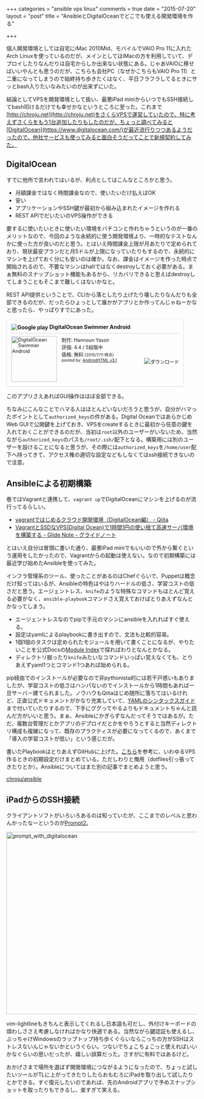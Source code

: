 +++
categories = "ansible vps linux"
comments = true
date = "2015-07-20"
layout = "post"
title = "AnsibleとDigitalOceanでどこでも使える開発環境を作る"

+++

個人開発環境としては自宅にiMac 2010Mid、モバイルでVAIO Pro 11に入れたArch Linuxを使っているのだが、メインとしてはiMacの方を利用していて、デプロイしたりなんだりは自宅からしか出来ない状態にある。じゃあVAIOに移せばいいやんとも思うのだが、こちらも会社PC（なぜかこちらもVAIO Pro 11）と二重になってしまうので始終持ち歩きたくはなく、平日フラフラしてるときにサッとbash入りたいなみたいのが出来ずにいた。

結論としてVPSを開発環境として扱い、最悪iPad miniからいつでもSSH接続してbash叩けるだけでも幸せかなというところに至った。これまで[http://chroju.net](http://chroju.net)をさくらVPSで運営していたので、特に考えずさくらをもう1台追加したりもしたのだが、ちょっと調べてみると[DigitalOcean](https://www.digitalocean.com/)が最近流行りつつあるようだったので、他社サービスも使ってみると面白そうだってことで新規契約してみた。

## DigitalOcean

すでに他所で言われてはいるが、利点としてはこんなところかと思う。

* 月額課金ではなく時間課金なので、使いたいだけ払えばOK
* 安い
* アプリケーションやSSH鍵が最初から組み込まれたイメージを作れる
* REST APIでだいたいのVPS操作ができる

要するに使いたいときに使いたい環境をバチコンと作れちゃうというのが一番のメリットなので、今回のような永続的に使う開発環境より、一時的なテストなんかに使った方が良いのだと思う。とはいえ時間課金上限が月あたりで定められており、現状最安プランだと月5ドルが上限になっていたりもするので、永続的にマシンを上げておく分にも安いのは確か。なお、課金はイメージを作った時点で開始されるので、不要なマシンはhaltではなくdestroyしておく必要がある。まぁ無料のスナップショット機能もあるから、リカバリできると思えばdestroyしてしまうこともそこまで難しくはないかなと。

REST API提供ということで、CLIから落としたり上げたり壊したりなんだりも全部できるのだが、だったらひょっとして誰かがアプリとか作ってんじゃねーかなと思ったら、やっぱりすでにあった。

<div class="bookmarklet bookmarklet-gp" itemscope itemtype="http://schema.org/MobileApplication" style="clear:both;min-height:165px;width:100%;max-width:468px;overflow:hidden;padding:12px;border:1px solid;border-color:#eaeaea #ddd #d0d0d0;-moz-box-sizing:border-box;box-sizing:border-box;border-radius:5px;"><dl class="bookmarklet-gp-info" style="margin:0;"><dt class="bookmarklet-gp-title" style="border-bottom:1px solid;border-color:#eaeaea #ddd #d0d0d0;font-weight:bold;margin:0 0 .5em 0;padding:0 0 .5em 0;"><img alt="Google play" class="favicon" style="vertical-align:middle;border:0;" src="//ssl.gstatic.com/android/market_images/web/favicon.ico" /> <span itemprop="name">DigitalOcean Swimmer Android</span></dt><dd class="bookmarklet-gp-desc" style="font-size:.9em;margin:0;"><div class="bookmarklet-gp-thumb" style="float:left;"><img src="https://lh3.ggpht.com/HXBZyHdspPh5MFgaC-rOXAZIZc8D9uM4KrQsL-gqoB1_9ZuBhthaWYLRoYJYNUY9Ytg=w300" alt="DigitalOcean Swimmer Android" itemprop="image" style="height:120px;width:120px;max-width:100%;vertical-align:middle;border:0;margin:0 1em 0 0;"></div><div class="supplier" itemscope itemtype="http://schema.org/Organization">制作: <span itemprop="name">Hannoun Yassir</span></div><div class="review" itemtype="http://schema.org/AggregateRating" itemscope itemprop="aggregateRating">評価: <span itemprop="ratingValue">4.4</span> / 5段階中</div><div class="price" itemtype="http://schema.org/Offer" itemscope itemprop="offers">価格: <meta itemprop="price" content="0">無料<small> (2015/7/11 時点)</small><br /></div><a href="https://play.google.com/store/apps/details?id=com.yassirh.digitalocean&hl=ja" target="_blank" title="DigitalOcean Swimmer Android" itemprop="url" style="float:right;"><img src="//dl.dropboxusercontent.com/u/540358/ja_generic_rgb_wo_45.png" alt="ダウンロード" style="border:0;display:inline-block;height:auto;vertical-align: middle;"/></a><small>posted by: <a target="_blank" href="http://hayashikejinan.com/?p=818">AndroidHTML v3.1</a></small></dd></dl></div>

このアプリさえあればGUI操作はほぼ全部できる。

ちなみにこんなことでハマる人はほとんどいないだろうと思うが、自分がハマったポイントとして`authorized_keys`の件がある。Digital OceanではあらかじめWeb GUIで公開鍵を上げておき、VPSをcreateするときに最初から任意の鍵を入れておくことができるのだが、当初は`root`以外のユーザーがいないため、当然ながら`authorized_keys`のパスも`/root/.ssh/`配下となる。構築用には別のユーザーを設けることになると思うが、その際には`authorized_keys`を`/home/user`配下へ持ってきて、アクセス権の適切な設定などもしなくてはssh接続できないので注意。

## Ansibleによる初期構築

巷ではVagrantと連携して、`vagrant up`でDigitalOceanにマシンを上げるのが流行ってるらしい。

* [vagrantではじめるクラウド開発環境（DigitalOcean編） - Qiita](http://qiita.com/msykiino/items/d45cab7f520a3288862a)
* [VagrantとSSDなVPS(Digital Ocean)で1時間1円の使い捨て高速サーバ環境を構築する - Glide Note - グライドノート](http://blog.glidenote.com/blog/2013/12/05/digital-ocean-with-vagrant/)

とはいえ自分は冒頭に書いた通り、最悪iPad miniでもいいので外から繋ぐという運用をしたかったので、Vagrantからの起動は使えない。なので初期構築には最近学び始めたAnsibleを使ってみた。

インフラ管理系のツール、使ったことがあるのはChefぐらいで、Puppetは概念だけ知ってはいるが、Ansibleの特色はやはりハードルの低さ、学習コストの低さだと思う。エージェントレス、`knife`のような特殊なコマンドもほとんど覚える必要がなく、`ansible-playbook`コマンドさえ覚えておけばとりあえずなんとかなってしまう。

* エージェントレスなのでpipで手元のマシンにansibleを入れればすぐ使える。
* 設定はyamlによるplaybookに書き出すので、文法も比較的容易。
* 1個1個のタスクは定められたモジュールを用いて書くことになるが、やりたいことを公式Docsの[Module Index](http://docs.ansible.com/modules_by_category.html)で探ればわりとなんとかなる。
* ディレクトリ掘ったり`knife`みたいなコマンドいっぱい覚えなくても、とりあえずyaml1つとコマンド1つあれば始められる。

pip経由でのインストールが必要なので非pythonista的には若干戸惑いもありましたが、学習コストの低さはハンパないのでインストールから1時間もあれば一旦サーバー建てられました。ノウハウもQiitaはじめ随所に落ちてはいるけれど、正直公式ドキュメントがかなり充実していて、[YAMLのシンタックスガイド](http://docs.ansible.com/YAMLSyntax.html)まで付いていたりするので、下手にググってやるよりもドキュメントちゃんと読んだ方がいいと思う。まぁ、Ansibleにかぎらずなんだってそうではあるが。ただ、複数台管理だとかアプリのデプロイだとかをやろうとすると当然ディレクトリ構成も複雑になって、既存のプラクティスが必要になってくるので、あくまで「導入の学習コストが低い」という感じだが。

書いたPlaybookはとりあえずGitHubに上げた。[こちら](http://akiyoko.hatenablog.jp/entry/2013/12/16/020529)を参考に、いわゆるVPS作るときの初期設定だけまとめている。ただしわりと俺用（dotfiles引っ張ってきたりとか）。Ansibleについてはまた別の記事でまとめようと思う。

[chroju/ansible](https://github.com/chroju/ansible)

## iPadからのSSH接続

クライアントソフトがいろいろあるのは知っていたが、ここまでのレベルと思わんかったなーというのが[Prompt2](https://panic.com/jp/prompt/)。

<a data-flickr-embed="true" href="https://www.flickr.com/photos/chroju/19822940536" title="prompt_with_digitalocean"><img src="https://farm1.staticflickr.com/541/19822940536_5f6201ca53_z.jpg" width="640" height="480" alt="prompt_with_digitalocean"></a><script async src="//embedr.flickr.com/assets/client-code.js" charset="utf-8"></script>

vim-lightlineもきちんと表示してくれるし日本語も可だし、外付けキーボードの煩わしささえ考慮しなければかなり快適である。当然ながら鍵認証も使えるし、ぶっちゃけWindowsのラップトップ持ち歩くぐらいならこっちの方がSSHはストレスないんじゃないかというぐらい。つないでちょこちょこっと使えればいいかなぐらいの思いだったが、嬉しい誤算だった。さすがに有料ではあるけど。

おかげさまで場所を選ばず開発環境につながるようになったので、ちょっと試したいツールがTLに上がってきたりしたらおもむろにiPadを取り出して試したりとかできる。すぐ復元したいのであれば、先のAndroidアプリで予めスナップショットを取ったりもできるし、楽すぎて笑える。

